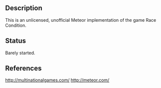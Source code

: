 Description
-----------
This is an unlicensed, unofficial Meteor implementation of the game
Race Condition.

Status
------
Barely started.

References
----------
http://multinationalgames.com/
http://meteor.com/
